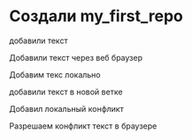 ﻿# Создали my_first_repo

добавили текст 

Добавили текст через веб браузер 

Добавим текс локально

добавили текст в новой ветке 


Добавил локальный конфликт 

Разрешаем конфликт текст в браузере
